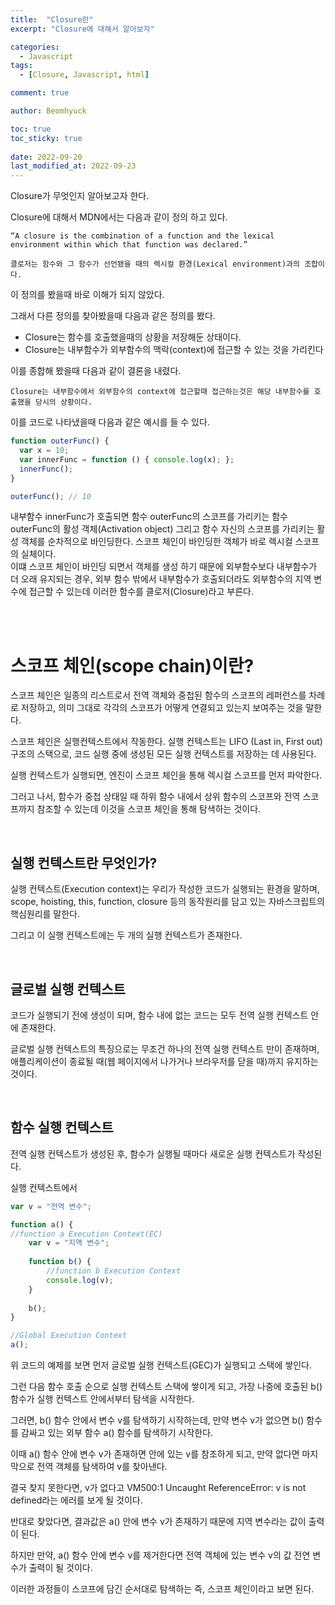 ```yaml
---
title:  "Closure란"
excerpt: "Closure에 대해서 알아보자"

categories:
  - Javascript
tags:
  - [Closure, Javascript, html]

comment: true

author: Beomhyuck

toc: true
toc_sticky: true
 
date: 2022-09-20
last_modified_at: 2022-09-23
---
```


Closure가 무엇인지 알아보고자 한다.

Closure에 대해서 MDN에서는 다음과 같이 정의 하고 있다.   

    “A closure is the combination of a function and the lexical environment within which that function was declared.”   

    클로저는 함수와 그 함수가 선언됐을 때의 렉시컬 환경(Lexical environment)과의 조합이다.   

이 정의를 봤을때 바로 이해가 되지 않았다.

그래서 다른 정의를 찾아봤을때 다음과 같은 정의를 봤다.

* Closure는 함수를 호출했을때의 상황을 저장해둔 상태이다.
* Closure는 내부함수가 외부함수의 맥락(context)에 접근할 수 있는 것을 가리킨다

이를 종합해 봤을때 다음과 같이 결론을 내렸다.

    Closure는 내부함수에서 외부함수의 context에 접근할때 접근하는것은 해당 내부함수를 호출했을 당시의 상황이다.


이를 코드로 나타냈을때 다음과 같은 예시를 들 수 있다.

```javascript
function outerFunc() {
  var x = 10;
  var innerFunc = function () { console.log(x); };
  innerFunc();
}

outerFunc(); // 10
```

내부함수 innerFunc가 호출되면 함수 outerFunc의 스코프를 가리키는 함수 outerFunc의 활성 객체(Activation object) 그리고 함수 자신의 스코프를 가리키는 활성 객체를 순차적으로 바인딩한다. 스코프 체인이 바인딩한 객체가 바로 렉시컬 스코프의 실체이다.   
이떄 스코프 체인이 바인딩 되면서 객체를 생성 하기 때문에 외부함수보다 내부함수가 더 오래 유지되는 경우, 외부 함수 밖에서 내부함수가 호출되더라도 외부함수의 지역 변수에 접근할 수 있는데 이러한 함수를 클로저(Closure)라고 부른다.

<br><br>

스코프 체인(scope chain)이란?
===

스코프 체인은 일종의 리스트로서 전역 객체와 중첩된 함수의 스코프의 레퍼런스를 차례로 저장하고, 의미 그대로 각각의 스코프가 어떻게 연결되고 있는지 보여주는 것을 말한다.

스코프 체인은 실행컨텍스트에서 작동한다.
실행 컨텍스트는 LIFO (Last in, First out) 구조의 스택으로, 코드 실행 중에 생성된 모든 실행 컨텍스트를 저장하는 데 사용된다.

실행 컨텍스트가 실행되면, 엔진이 스코프 체인을 통해 렉시컬 스코프를 먼저 파악한다.

그러고 나서, 함수가 중첩 상태일 때 하위 함수 내에서 상위 함수의 스코프와 전역 스코프까지 참조할 수 있는데 이것을 스코프 체인을 통해 탐색하는 것이다.

<br>

실행 컨텍스트란 무엇인가? 
---

실행 컨텍스트(Execution context)는 우리가 작성한 코드가 실행되는 환경을 말하며, scope, hoisting, this, function, closure 등의 동작원리를 담고 있는 자바스크립트의 핵심원리를 말한다.

그리고 이 실행 컨텍스트에는 두 개의 실행 컨텍스트가 존재한다.

<br>

글로벌 실행 컨텍스트
---

코드가 실행되기 전에 생성이 되며, 함수 내에 없는 코드는 모두 전역 실행 컨텍스트 안에 존재한다.

글로벌 실행 컨텍스트의 특징으로는 무조건 하나의 전역 실행 컨텍스트 만이 존재하며, 애플리케이션이 종료될 때(웹 페이지에서 나가거나 브라우저를 닫을 때)까지 유지하는 것이다.

<br>
 
함수 실행 컨텍스트
---

전역 실행 컨텍스트가 생성된 후, 함수가 실행될 때마다 새로운 실행 컨텍스트가 작성된다.

실행 컨텍스트에서 

```javascript
var v = "전역 변수";

function a() {
//function a Execution Context(EC)
	var v = "지역 변수";
    
    function b() {
    	//function b Execution Context
    	console.log(v);
    }
    
    b();
}

//Global Execution Context
a();
```

위 코드의 예제를 보면 먼저 글로벌 실행 컨텍스트(GEC)가 실행되고 스택에 쌓인다.

그런 다음 함수 호출 순으로 실행 컨텍스트 스택에 쌓이게 되고, 가장 나중에 호출된 b() 함수가 실행 컨텍스트 안에서부터 탐색을 시작한다.

그러면, b() 함수 안에서 변수 v를 탐색하기 시작하는데, 만약 변수 v가 없으면 b() 함수를 감싸고 있는 외부 함수 a() 함수를 탐색하기 시작한다. 

이때 a() 함수 안에 변수 v가 존재하면 안에 있는 v를 참조하게 되고, 만약 없다면 마지막으로 전역 객체를 탐색하여 v를 찾아낸다.

결국 찾지 못한다면, v가 없다고 VM500:1 Uncaught ReferenceError: v is not defined라는 에러를 보게 될 것이다.

반대로 찾았다면, 결과값은 a() 안에 변수 v가 존재하기 때문에 지역 변수라는 값이 출력이 된다.

하지만 만약, a() 함수 안에 변수 v를 제거한다면 전역 객체에 있는 변수 v의 값 전연 변수가 출력이 될 것이다.

이러한 과정들이 스코프에 담긴 순서대로 탐색하는 즉, 스코프 체인이라고 보면 된다.